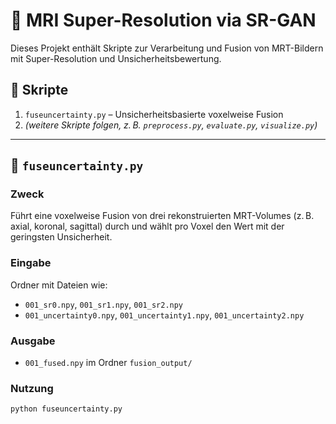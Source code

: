 # 🧠 MRI Super-Resolution via SR-GAN

Dieses Projekt enthält Skripte zur Verarbeitung und Fusion von MRT-Bildern mit Super-Resolution und Unsicherheitsbewertung.

## 📜 Skripte

1. `fuseuncertainty.py` – Unsicherheitsbasierte voxelweise Fusion  
2. *(weitere Skripte folgen, z. B. `preprocess.py`, `evaluate.py`, `visualize.py`)*

---

## 🔧 `fuseuncertainty.py`

### Zweck  
Führt eine voxelweise Fusion von drei rekonstruierten MRT-Volumes (z. B. axial, koronal, sagittal) durch und wählt pro Voxel den Wert mit der geringsten Unsicherheit.

### Eingabe  
Ordner mit Dateien wie:

- `001_sr0.npy`, `001_sr1.npy`, `001_sr2.npy`  
- `001_uncertainty0.npy`, `001_uncertainty1.npy`, `001_uncertainty2.npy`

### Ausgabe  
- `001_fused.npy` im Ordner `fusion_output/`

### Nutzung

```bash
python fuseuncertainty.py
